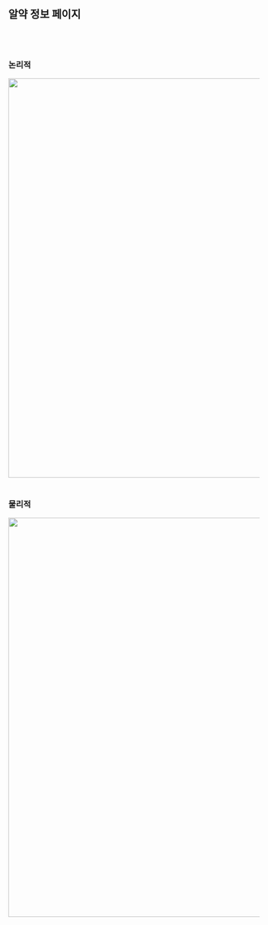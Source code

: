 <h2>알약 정보 페이지</h2>
<br><br>
  <h3>논리적</h3>
  <img src='https://github.com/Plan00/team2_v2sbm3c/assets/123847576/5e2441ef-b207-4982-8312-d201fd00a678' width="800px">
  <br><br>
  <h3>물리적</h3>
  <img src='https://github.com/Plan00/team2_v2sbm3c/assets/123847576/86293354-5fd0-408a-a362-9bfd80cb34d7' width="800px">
</div>
